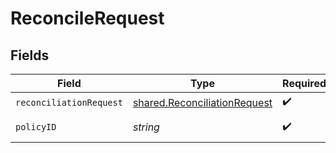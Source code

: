 # ReconcileRequest


## Fields

| Field                                                                               | Type                                                                                | Required                                                                            | Description                                                                         |
| ----------------------------------------------------------------------------------- | ----------------------------------------------------------------------------------- | ----------------------------------------------------------------------------------- | ----------------------------------------------------------------------------------- |
| `reconciliationRequest`                                                             | [shared.ReconciliationRequest](../../../sdk/models/shared/reconciliationrequest.md) | :heavy_check_mark:                                                                  | N/A                                                                                 |
| `policyID`                                                                          | *string*                                                                            | :heavy_check_mark:                                                                  | The policy ID.                                                                      |